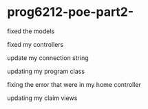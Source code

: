 # prog6212-poe-part2-

fixed the models

fixed my controllers

update my connection string

updating my program class

fixing the error that were in my home controller

updating my claim views
